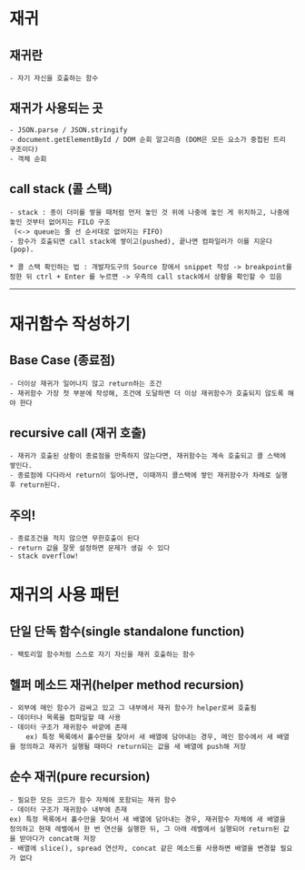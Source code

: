 # 재귀
## 재귀란
    - 자기 자신을 호출하는 함수

## 재귀가 사용되는 곳
    - JSON.parse / JSON.stringify
    - document.getElementById / DOM 순회 알고리즘 (DOM은 모든 요소가 중첩된 트리 구조이다)
    - 객체 순회

## call stack (콜 스택)
    - stack : 종이 더미를 쌓을 때처럼 먼저 놓인 것 위에 나중에 놓인 게 위치하고, 나중에 놓인 것부터 없어지는 FILO 구조
     (<-> queue는 줄 선 순서대로 없어지는 FIFO)
    - 함수가 호출되면 call stack에 쌓이고(pushed), 끝나면 컴파일러가 이를 지운다(pop).
    
    * 콜 스택 확인하는 법 : 개발자도구의 Source 창에서 snippet 작성 -> breakpoint를 정한 뒤 ctrl + Enter 를 누르면 -> 우측의 call stack에서 상황을 확인할 수 있음

--------
# 재귀함수 작성하기
## Base Case (종료점)
    - 더이상 재귀가 일어나지 않고 return하는 조건
    - 재귀함수 가장 첫 부분에 작성해, 조건에 도달하면 더 이상 재귀함수가 호출되지 않도록 해야 한다

## recursive call (재귀 호출)
    - 재귀가 호출된 상황이 종료점을 만족하지 않는다면, 재귀함수는 계속 호출되고 콜 스택에 쌓인다.
    - 종료점에 다다라서 return이 일어나면, 이때까지 콜스택에 쌓인 재귀함수가 차례로 실행 후 return된다.

## 주의!
    - 종료조건을 적지 않으면 무한호출이 된다
    - return 값을 잘못 설정하면 문제가 생길 수 있다
    - stack overflow!

# 재귀의 사용 패턴
## 단일 단독 함수(single standalone function)
    - 팩토리얼 함수처럼 스스로 자기 자신을 재귀 호출하는 함수

## 헬퍼 메소드 재귀(helper method recursion)
    - 외부에 메인 함수가 감싸고 있고 그 내부에서 재귀 함수가 helper로써 호출됨
    - 데이터나 목록을 컴파일할 때 사용
    - 데이터 구조가 재귀함수 바깥에 존재
        ex) 특정 목록에서 홀수만을 찾아서 새 배열에 담아내는 경우, 메인 함수에서 새 배열을 정의하고 재귀가 실행될 때마다 return되는 값을 새 배열에 push해 저장 

## 순수 재귀(pure recursion)
    - 필요한 모든 코드가 함수 자체에 포함되는 재귀 함수
    - 데이터 구조가 재귀함수 내부에 존재
    ex) 특정 목록에서 홀수만을 찾아서 새 배열에 담아내는 경우, 재귀함수 자체에 새 배열을 정의하고 현재 레벨에서 한 번 연산을 실행한 뒤, 그 아래 레벨에서 실행되어 return된 값을 받아다가 concat해 저장
    - 배열에 slice(), spread 연산자, concat 같은 메소드를 사용하면 배열을 변경할 필요가 없다